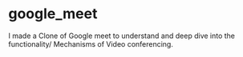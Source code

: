 # google_meet
I made a Clone of Google meet to understand and deep dive into the functionality/ Mechanisms of Video conferencing. 
